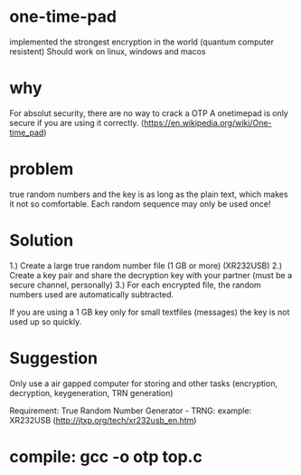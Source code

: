 # one-time-pad
implemented the strongest encryption in the world (quantum computer resistent)
Should work on linux, windows and macos

# why
For absolut security, there are no way to crack a OTP
A onetimepad is only secure if you are using it correctly. (https://en.wikipedia.org/wiki/One-time_pad)

# problem
true random numbers and the key is as long as the plain text, which makes it not so comfortable.
Each random sequence may only be used once!

# Solution
1.) Create a large true random number file (1 GB or more) (XR232USB)
2.) Create a key pair and share the decryption key with your partner (must be a secure channel, personally)
3.) For each encrypted file, the random numbers used are automatically subtracted.

If you are using a 1 GB key only for small textfiles (messages) the key is not used up so quickly.

# Suggestion
Only use a air gapped computer for storing and other tasks (encryption, decryption, keygeneration, TRN generation)

Requirement: True Random Number Generator - TRNG: example: XR232USB (http://jtxp.org/tech/xr232usb_en.htm)

# compile: gcc -o otp top.c
